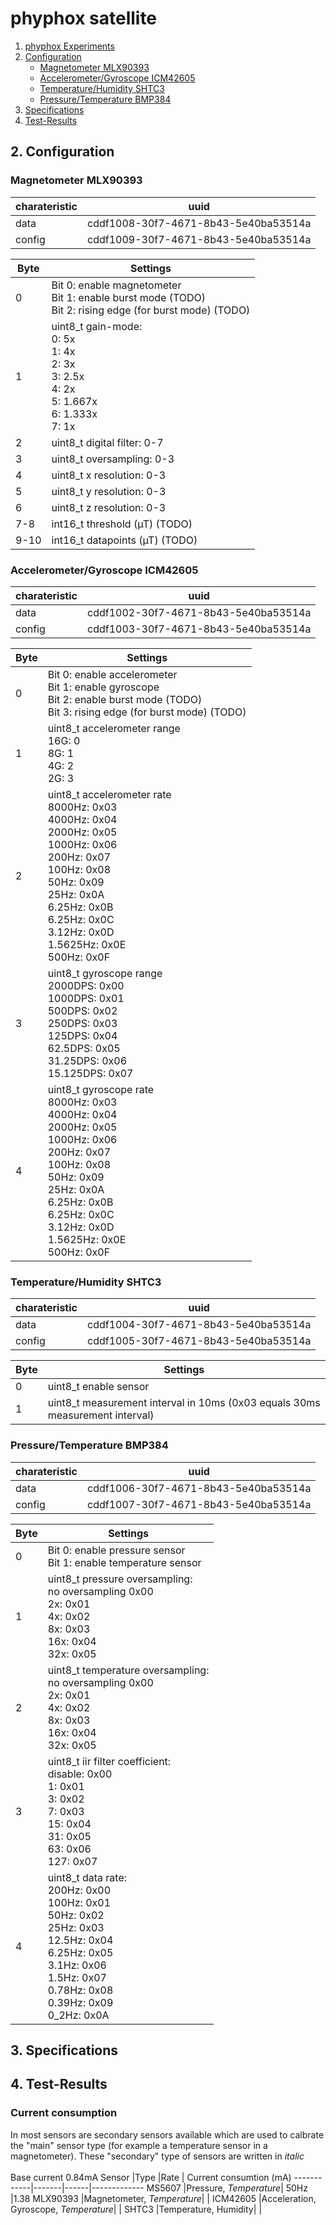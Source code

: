 # phyphox satellite

1. [phyphox Experiments](#qr)
2. [Configuration](#config)
   * [Magnetometer MLX90393](#MLX90393)
   * [Accelerometer/Gyroscope ICM42605](#ICM42605)
   * [Temperature/Humidity SHTC3](#SHTC3)
   * [Pressure/Temperature BMP384](#BMP384)
3. [Specifications](#Specification)
4. [Test-Results](#Test-Results)

## 2. Configuration <a name="config"></a>
### Magnetometer MLX90393 <a name="MLX90393"></a> ###
charateristic | uuid
--------------|-----
data          | cddf1008-30f7-4671-8b43-5e40ba53514a
config        | cddf1009-30f7-4671-8b43-5e40ba53514a

Byte | Settings
-----|---------
0    | Bit 0: enable magnetometer <br> Bit 1: enable burst mode (TODO) <br> Bit 2: rising edge (for burst mode) (TODO)
1    | uint8_t gain-mode: <br> 0: 5x <br> 1: 4x <br> 2: 3x <br> 3: 2.5x <br> 4: 2x <br> 5: 1.667x <br> 6: 1.333x <br> 7: 1x
2    | uint8_t digital filter: 0-7
3    | uint8_t oversampling: 0-3
4    | uint8_t x resolution: 0-3
5    | uint8_t y resolution: 0-3
6    | uint8_t z resolution: 0-3
7-8  | int16_t threshold (µT) (TODO)
9-10 | int16_t datapoints (µT) (TODO)

### Accelerometer/Gyroscope ICM42605 <a name="ICM42605"></a> ### 
charateristic | uuid
--------------|-----
data          | cddf1002-30f7-4671-8b43-5e40ba53514a
config        | cddf1003-30f7-4671-8b43-5e40ba53514a

Byte | Settings
-----|---------
0    | Bit 0: enable accelerometer <br> Bit 1: enable gyroscope <br> Bit 2: enable burst mode (TODO)<br>  Bit 3: rising edge (for burst mode) (TODO)
1    | uint8_t accelerometer range <br> 16G: 0 <br> 8G: 1 <br> 4G: 2 <br> 2G: 3
2    | uint8_t accelerometer rate <br> 8000Hz: 0x03 <br> 4000Hz: 0x04 <br> 2000Hz: 0x05 <br> 1000Hz: 0x06 <br> 200Hz: 0x07 <br> 100Hz: 0x08 <br> 50Hz: 0x09 <br> 25Hz: 0x0A <br> 6.25Hz: 0x0B <br> 6.25Hz: 0x0C <br> 3.12Hz: 0x0D <br> 1.5625Hz: 0x0E <br> 500Hz: 0x0F
3    | uint8_t gyroscope range <br> 2000DPS: 0x00 <br> 1000DPS: 0x01 <br> 500DPS: 0x02 <br> 250DPS: 0x03 <br> 125DPS: 0x04 <br> 62.5DPS: 0x05 <br> 31.25DPS: 0x06 <br> 15.125DPS: 0x07
4    | uint8_t gyroscope rate <br> 8000Hz: 0x03 <br> 4000Hz: 0x04 <br> 2000Hz: 0x05 <br> 1000Hz: 0x06 <br> 200Hz: 0x07 <br> 100Hz: 0x08 <br> 50Hz: 0x09 <br> 25Hz: 0x0A <br> 6.25Hz: 0x0B <br> 6.25Hz: 0x0C <br> 3.12Hz: 0x0D <br> 1.5625Hz: 0x0E <br> 500Hz: 0x0F

### Temperature/Humidity SHTC3  <a name="SHTC3"></a> ###
charateristic | uuid
--------------|-----
data          | cddf1004-30f7-4671-8b43-5e40ba53514a
config        | cddf1005-30f7-4671-8b43-5e40ba53514a

Byte | Settings
-----|---------
0    | uint8_t enable sensor
1    | uint8_t measurement interval in 10ms (0x03 equals 30ms measurement interval)

### Pressure/Temperature BMP384  <a name="BMP384"></a> ###
charateristic | uuid
--------------|-----
data          | cddf1006-30f7-4671-8b43-5e40ba53514a
config        | cddf1007-30f7-4671-8b43-5e40ba53514a

Byte | Settings
-----|---------
0    | Bit 0: enable pressure sensor <br>  Bit 1: enable temperature sensor
1    | uint8_t pressure oversampling: <br> no oversampling 0x00 <br> 2x: 0x01 <br> 4x: 0x02 <br> 8x: 0x03 <br> 16x: 0x04 <br> 32x: 0x05 <br>
2    | uint8_t temperature oversampling: <br> no oversampling 0x00 <br> 2x: 0x01 <br> 4x: 0x02 <br> 8x: 0x03 <br> 16x: 0x04 <br> 32x: 0x05 <br>
3    | uint8_t iir filter coefficient: <br> disable: 0x00 <br> 1: 0x01 <br> 3: 0x02 <br> 7: 0x03 <br> 15: 0x04 <br> 31: 0x05 <br> 63: 0x06 <br> 127: 0x07
4    | uint8_t data rate: <br> 200Hz: 0x00 <br> 100Hz: 0x01 <br> 50Hz: 0x02 <br> 25Hz: 0x03 <br> 12.5Hz: 0x04 <br> 6.25Hz: 0x05 <br> 3.1Hz: 0x06 <br> 1.5Hz: 0x07 <br> 0.78Hz: 0x08 <br> 0.39Hz: 0x09 <br> 0_2Hz: 0x0A

## 3. Specifications <a name="Specification"></a>

## 4. Test-Results <a name="Test-Results"></a>
### Current consumption

In most sensors are secondary sensors available which are used to calbrate the "main" sensor type (for example a temperature sensor in a magnetometer). These "secondary" type of sensors are written in *italic* <br>
<br>
Base current 0.84mA
Sensor      |Type   |Rate  | Current consumtion (mA)
------------|-------|------|-------------
MS5607  |Pressure, *Temperature*|  50Hz  |1.38
MLX90393 |Magnetometer, *Temperature*|    |
ICM42605  |Acceleration, Gyroscope, *Temperature*|    |
SHTC3  |Temperature, Humidity|    |



